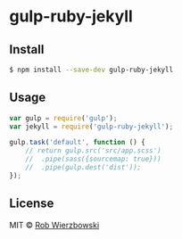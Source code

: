 # gulp-ruby-jekyll 

<!-- [![Build Status](https://travis-ci.org/sindresorhus/gulp-ruby-sass.svg?branch=master)](https://travis-ci.org/sindresorhus/gulp-ruby-sass) -->

<!-- > Compile Sass to CSS with [Ruby Sass](http://sass-lang.com/install)

This is slower than [gulp-sass](https://github.com/dlmanning/gulp-sass), but more stable and feature-rich.

*Issues with the output should be reported on the Sass [issue tracker](https://github.com/nex3/sass/issues).*
 -->

## Install

```sh
$ npm install --save-dev gulp-ruby-jekyll
```

<!-- You also need to have [Ruby](http://www.ruby-lang.org/en/downloads/) and [Sass](http://sass-lang.com/download.html) installed. If you're on OS X or Linux you probably already have Ruby; test with `ruby -v` in your terminal. When you've confirmed you have Ruby, run `gem install sass` to install Sass.
 -->

## Usage

```js
var gulp = require('gulp');
var jekyll = require('gulp-ruby-jekyll');

gulp.task('default', function () {
	// return gulp.src('src/app.scss')
	//	.pipe(sass({sourcemap: true}))
	//	.pipe(gulp.dest('dist'));
});
```


<!-- ## API

Note that files starting with `_` are ignored even if they match the globbing pattern.  
This is done to match the expected [Sass partial behaviour](http://sass-lang.com/documentation/file.SASS_REFERENCE.html#partials).


### sass(options)

#### options


##### sourcemap

Type: `Boolean`  
Default: `false`

Enable Source Map.

**Requires Sass 3.3.0**


##### trace

Type: `Boolean`  
Default: `false`

Show a full traceback on error.


##### unixNewlines

Type: `Boolean`  
Default: `false` on Windows, otherwise `true`

Force Unix newlines in written files.


##### check

Type: `Boolean`  
Default: `false`

Just check syntax, don't evaluate.


##### style

Type: `String`  
Default: `nested`

Output style. Can be `nested`, `compact`, `compressed`, `expanded`.


##### precision

Type: `Number`  
Default: `3`

How many digits of precision to use when outputting decimal numbers.


##### quiet

Type: `Boolean`  
Default: `false`

Silence warnings and status messages during compilation.


##### compass

Type: `Boolean`  
Default: `false`

Make Compass imports available and load project configuration (`config.rb` located close to the `gulpfile.js`).


##### debugInfo

Type: `Boolean`  
Default: `false`

Emit extra information in the generated CSS that can be used by the FireSass Firebug plugin.


##### lineNumbers

Type: `Boolean`  
Default: `false`

Emit comments in the generated CSS indicating the corresponding source line.


##### loadPath

Type: `String|Array`

Add a (or multiple) Sass import path.


##### require

Type: `String|Array`

Require a (or multiple) Ruby library before running Sass.


##### cacheLocation

Type: `String`  
Default: `.sass-cache`

The path to put cached Sass files.


##### noCache

Type: `Boolean`  
Default: `false`

Don't cache to sassc files.


##### bundleExec

Type: `Boolean`  
Default: `false`

Run `sass` with [bundle exec](http://gembundler.com/man/bundle-exec.1.html): `bundle exec sass`.

 -->
## License

MIT © [Rob Wierzbowski](http://robwierzbowski.com)
